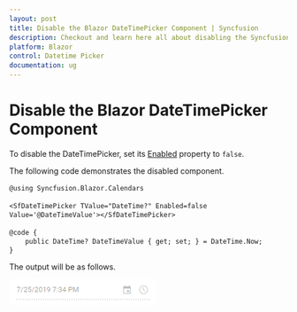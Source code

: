 ```yaml
---
layout: post
title: Disable the Blazor DateTimePicker Component | Syncfusion
description: Checkout and learn here all about disabling the Syncfusion Blazor DateTimePicker Component and much more.
platform: Blazor
control: Datetime Picker 
documentation: ug
---
```


# Disable the Blazor DateTimePicker Component

To disable the DateTimePicker, set its [Enabled](https://help.syncfusion.com/cr/blazor/Syncfusion.Blazor~Syncfusion.Blazor.Calendars.SfDateTimePicker%601~Enabled.html) property to `false`.

The following code demonstrates the disabled component.

```cshtml
@using Syncfusion.Blazor.Calendars

<SfDateTimePicker TValue="DateTime?" Enabled=false Value='@DateTimeValue'></SfDateTimePicker>

@code {
    public DateTime? DateTimeValue { get; set; } = DateTime.Now;
}
```

The output will be as follows.

![DateTimePicker](../images/disabled.png)